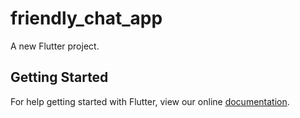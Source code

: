 # friendly_chat_app

A new Flutter project.

## Getting Started

For help getting started with Flutter, view our online
[documentation](https://flutter.io/).
